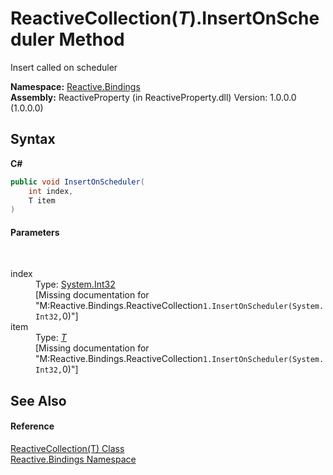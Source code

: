 # ReactiveCollection(*T*).InsertOnScheduler Method 
 

Insert called on scheduler

**Namespace:**&nbsp;<a href="c3971206-685a-088e-bb60-d89f59135b99">Reactive.Bindings</a><br />**Assembly:**&nbsp;ReactiveProperty (in ReactiveProperty.dll) Version: 1.0.0.0 (1.0.0.0)

## Syntax

**C#**<br />
``` C#
public void InsertOnScheduler(
	int index,
	T item
)
```


#### Parameters
&nbsp;<dl><dt>index</dt><dd>Type: <a href="http://msdn2.microsoft.com/en-us/library/td2s409d" target="_blank">System.Int32</a><br />\[Missing <param name="index"/> documentation for "M:Reactive.Bindings.ReactiveCollection`1.InsertOnScheduler(System.Int32,`0)"\]</dd><dt>item</dt><dd>Type: <a href="a71c46d1-d600-289a-5bd8-794208b350a7">*T*</a><br />\[Missing <param name="item"/> documentation for "M:Reactive.Bindings.ReactiveCollection`1.InsertOnScheduler(System.Int32,`0)"\]</dd></dl>

## See Also


#### Reference
<a href="a71c46d1-d600-289a-5bd8-794208b350a7">ReactiveCollection(T) Class</a><br /><a href="c3971206-685a-088e-bb60-d89f59135b99">Reactive.Bindings Namespace</a><br />